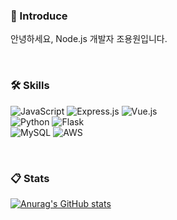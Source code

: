 ### 📌 Introduce
안녕하세요, Node.js 개발자 조용원입니다.

<br/>

### 🛠️ Skills

![JavaScript](https://img.shields.io/badge/javascript-%23323330.svg?style=for-the-badge&logo=javascript&logoColor=%23F7DF1E)
![Express.js](https://img.shields.io/badge/express.js-%23404d59.svg?style=for-the-badge&logo=express&logoColor=%2361DAFB)
![Vue.js](https://img.shields.io/badge/vuejs-%2335495e.svg?style=for-the-badge&logo=vuedotjs&logoColor=%234FC08D)
<br/>
![Python](https://img.shields.io/badge/python-3670A0?style=for-the-badge&logo=python&logoColor=ffdd54)
![Flask](https://img.shields.io/badge/flask-%23000.svg?style=for-the-badge&logo=flask&logoColor=white&color=757575)
<br/>
![MySQL](https://img.shields.io/badge/mysql-%2300f.svg?style=for-the-badge&logo=mysql&logoColor=white&color=2196F3)
![AWS](https://img.shields.io/badge/AWS-%23FF9900.svg?style=for-the-badge&logo=amazon-aws&logoColor=white&color=FF9800)

<br/>

### 📋 Stats
[![Anurag's GitHub stats](https://github-readme-stats.vercel.app/api?username=joyw93&theme=vue-dark&show_icons=true)](https://github.com/joyw93/github-readme-stats)
<!--
**joyw93/joyw93** is a ✨ _special_ ✨ repository because its `README.md` (this file) appears on your GitHub profile.

Here are some ideas to get you started:

- 🔭 I’m currently working on ...
- 🌱 I’m currently learning ...
- 👯 I’m looking to collaborate on ...
- 🤔 I’m looking for help with ...
- 💬 Ask me about ...
- 📫 How to reach me: ...
- 😄 Pronouns: ...
- ⚡ Fun fact: ...
-->
